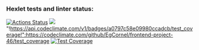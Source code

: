 ### Hexlet tests and linter status:
[![Actions Status](https://github.com/EgCornel/frontend-project-46/actions/workflows/hexlet-check.yml/badge.svg)](https://github.com/EgCornel/frontend-project-46/actions)
<a href="https://codeclimate.com/github/EgCornel/frontend-project-46/maintainability"><img src="https://api.codeclimate.com/v1/badges/a0797c58e09980ccadcb/maintainability" /></a>
"!https://api.codeclimate.com/v1/badges/a0797c58e09980ccadcb/test_coverage!":https://codeclimate.com/github/EgCornel/frontend-project-46/test_coverage
[![Test Coverage](https://api.codeclimate.com/v1/badges/a0797c58e09980ccadcb/test_coverage)](https://codeclimate.com/github/EgCornel/frontend-project-46/test_coverage)
